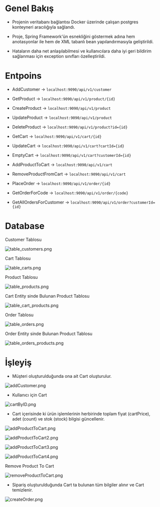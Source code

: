 
# Genel Bakış

* Projenin veritabanı bağlantısı Docker üzerinde çalışan postgres konteyneri 
aracılığıyla sağlandı.

* Proje, Spring Framework'ün esnekliğini göstermek adına hem anotasyonlar ile
hem de XML tabanlı bean yapılandırmasıyla geliştirildi.

* Hataların daha net anlaşılabilmesi ve kullanıcılara daha iyi geri 
bildirim sağlanması için exception sınıfları özelleştirildi.


# Entpoins

* AddCustomer ->   `localhost:9090/api/v1/customer`



* GetProduct ->    `localhost:9090/api/v1/product/{id}`
  
* CreateProduct ->    `localhost:9090/api/v1/product`
  
* UpdateProduct ->   `localhost:9090/api/v1/product`

* DeleteProduct ->      `localhost:9090/api/v1/product?id={id}`

    

* GetCart ->   `localhost:9090/api/v1/cart/{id}`
  
* UpdateCart ->    `localhost:9090/api/v1/cart?cartId={id}`
  
* EmptyCart ->    `localhost:9090/api/v1/cart?customerId={id}`

* AddProductToCart ->   `localhost:9090/api/v1/cart`

* RemoveProductFromCart ->  `localhost:9090/api/v1/cart`


    

* PlaceOrder ->  `localhost:9090/api/v1/order/{id}`
  
* GetOrderForCode -> `localhost:9090/api/v1/order/{code}`
  
* GetAllOrdersForCustomer ->  `localhost:9090/api/v1/order?customerId={id}`

# Database

Customer Tablosu

![table_customers.png](photos%2Fdb%2Ftable_customers.png)

Cart Tablosu

![table_carts.png](photos%2Fdb%2Ftable_carts.png)
    
Product Tablosu

![table_products.png](photos%2Fdb%2Ftable_products.png)
    
Cart Entity sinde Bulunan Product Tablosu

![table_cart_products.png](photos%2Fdb%2Ftable_cart_products.png)

Order Tablosu

![table_orders.png](photos%2Fdb%2Ftable_orders.png)

Order Entity sinde Bulunan Product Tablosu

![table_orders_products.png](photos%2Fdb%2Ftable_orders_products.png)

# İşleyiş

* Müşteri oluşturulduğunda ona ait Cart oluşturulur.

![addCustomer.png](photos%2Fpostman%2FaddCustomer.png)

* Kullanıcı için Cart

![cartByID.png](photos%2Fpostman%2FcartByID.png)

* Cart içerisinde ki ürün işlemlerinin herbirinde toplam fiyat (cartPrice), adet (count) ve stok (stock) bilgisi güncellenir.

![addProductToCart.png](photos%2Fpostman%2FaddProductToCart.png)

![addProductToCart2.png](photos%2Fpostman%2FaddProductToCart2.png)

![addProductToCart3.png](photos%2Fpostman%2FaddProductToCart3.png)

![addProductToCart4.png](photos%2Fpostman%2FaddProductToCart4.png)
    
Remove Product To Cart

![removeProductToCart.png](photos%2Fpostman%2FremoveProductToCart.png)

* Sipariş oluşturulduğunda Cart ta bulunan tüm bilgiler alınır ve Cart temizlenir.

![createOrder.png](photos%2Fpostman%2FcreateOrder.png)
